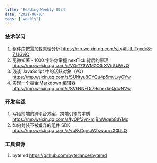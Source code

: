 ```yaml
---
title: 'Reading Weekly 0034'
date: '2021-06-06'
tags: ['weekly']
---
```


### 技术学习

1. 组件库按需加载原理分析 https://mp.weixin.qq.com/s/ty4IUtLlTgxdc8-7_UGyiQ
2. 见微知著 - 1000 字带你掌握 nextTick 背后的原理 https://mp.weixin.qq.com/s/VQsT7SWMZO5rXVtr8bjWvQ
3. 浅谈 JavaScript 中的活跃对象（AO） https://mp.weixin.qq.com/s/SUNtyu8OYQu4p5mvLvyOYw
4. 实现一个掘金 Markdown 编辑器 https://mp.weixin.qq.com/s/SVhNNFDr79soexkeQdwNVw

### 开发实践

1. 写给前端的跨平台方案、跨端引擎的本质 https://mp.weixin.qq.com/s/IyQPf3yn-mjBmWqeb8dYMg
2. 如何封装不被嫌弃的组件 SDK https://mp.weixin.qq.com/s/vbRkCgncWZswqnrz30LiLQ

### 工具资源

1. bytemd https://github.com/bytedance/bytemd
